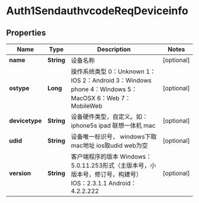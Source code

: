 # Auth1SendauthvcodeReqDeviceinfo

## Properties
Name | Type | Description | Notes
------------ | ------------- | ------------- | -------------
**name** | **String** | 设备名称 |  [optional]
**ostype** | **Long** | 操作系统类型  0：Unknown  1：IOS  2：Android  3：Windows phone  4：Windows  5：MacOSX  6：Web  7：MobileWeb |  [optional]
**devicetype** | **String** | 设备硬件类型，自定义。如：  iphone5s  ipad  联想一体机  mac |  [optional]
**udid** | **String** | 设备唯一标识号，  windows下取mac地址  ios取udid  web为空 |  [optional]
**version** | **String** | 客户端程序的版本  Windows： 5.0.11.253形式（主版本号，小版本号，修订号，构建号）  IOS：2.3.1.1  Android：4.2.2.222 |  [optional]
